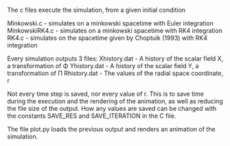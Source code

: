 The c files execute the simulation, from a given initial condition

Minkowski.c - simulates on a minkowski spacetime with Euler integration
MinkowskiRK4.c - simulates on a minkowski spacetime with RK4 integration
RK4.c - simulates on the spacetime given by Choptuik (1993) with RK4 integration

Every simulation outputs 3 files:
Xhistory.dat - A history of the scalar field X, a transformation of Φ
Yhistory.dat - A history of the scalar field Y, a transformation of Π
Rhistory.dat - The values of the radial space coordinate, r

Not every time step is saved, nor every value of r.
This is to save time during the execution and the rendering of the animation,
as well as reducing the file size of the output. How any values are saved can be
changed with the constants SAVE_RES and SAVE_ITERATION in the C file.

The file plot.py loads the previous output and renders an animation of the simulation.

